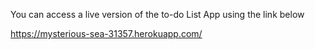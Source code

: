 You can access a live version of the to-do List App using the link below

https://mysterious-sea-31357.herokuapp.com/
